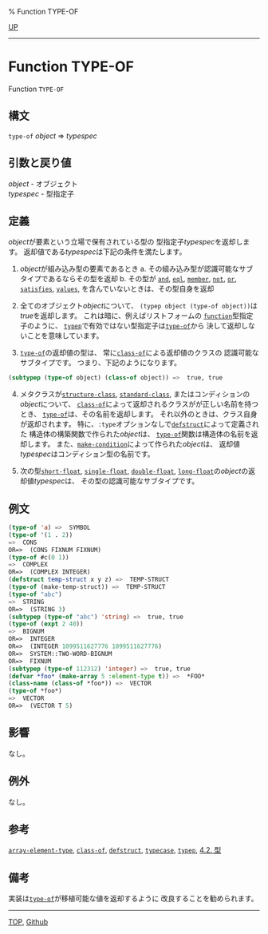 % Function TYPE-OF

[UP](4.4.html)  

---

# Function **TYPE-OF**


Function `TYPE-OF`


## 構文

`type-of` *object* => *typespec*


## 引数と戻り値

*object* - オブジェクト  
*typespec* - 型指定子


## 定義

*object*が要素という立場で保有されている型の
型指定子*typespec*を返却します。
返却値である*typespec*は下記の条件を満たします。

1. *object*が組み込み型の要素であるとき
  a. その組み込み型が認識可能なサブタイプであるならその型を返却
  b. その型が
     [`and`](4.4.and-type.html),
     [`eql`](4.4.eql-type.html),
     [`member`](4.4.member-type.html),
     [`not`](4.4.not-type.html),
     [`or`](4.4.or-type.html),
     [`satisfies`](4.4.satisfies.html),
     [`values`](4.4.values-type.html),
     を含んでいないときは、その型自身を返却

2. 全てのオブジェクト*object*について、
`(typep object (type-of object))`は*true*を返却します。
これは暗に、例えばリストフォームの
[`function`](4.4.function-system-class.html)型指定子のように、
[`typep`](4.4.typep.html)で有効ではない型指定子は[`type-of`](4.4.type-of.html)から
決して返却しないことを意味しています。

3. [`type-of`](4.4.type-of.html)の返却値の型は、
常に[`class-of`](7.7.class-of.html)による返却値のクラスの
認識可能なサブタイプです。
つまり、下記のようになります。
```lisp
(subtypep (type-of object) (class-of object)) =>  true, true
```

4. メタクラスが[`structure-class`](4.4.structure-class.html),
[`standard-class`](4.4.standard-class.html),
またはコンディションの*object*について、
[`class-of`](7.7.class-of.html)によって返却されるクラスがが正しい名前を持つとき、
[`type-of`](4.4.type-of.html)は、その名前を返却します。
それ以外のときは、クラス自身が返却されます。
特に、`:type`オプションなしで[`defstruct`](8.1.defstruct.html)によって定義された
構造体の構築関数で作られた*object*は、
[`type-of`](4.4.type-of.html)関数は構造体の名前を返却します。
また、[`make-condition`](9.2.make-condition.html)によって作られた*object*は、
返却値*typespec*はコンディション型の名前です。

5. 次の型[`short-float`](12.2.short-float.html), [`single-float`](12.2.short-float.html),
[`double-float`](12.2.short-float.html), [`long-float`](12.2.short-float.html)の*object*の返却値*typespec*は、
その型の認識可能なサブタイプです。


## 例文

```lisp
(type-of 'a) =>  SYMBOL          
(type-of '(1 . 2))
=>  CONS
OR=>  (CONS FIXNUM FIXNUM)
(type-of #c(0 1))
=>  COMPLEX
OR=>  (COMPLEX INTEGER)
(defstruct temp-struct x y z) =>  TEMP-STRUCT
(type-of (make-temp-struct)) =>  TEMP-STRUCT
(type-of "abc")
=>  STRING
OR=>  (STRING 3)
(subtypep (type-of "abc") 'string) =>  true, true
(type-of (expt 2 40))
=>  BIGNUM
OR=>  INTEGER
OR=>  (INTEGER 1099511627776 1099511627776)
OR=>  SYSTEM::TWO-WORD-BIGNUM
OR=>  FIXNUM
(subtypep (type-of 112312) 'integer) =>  true, true
(defvar *foo* (make-array 5 :element-type t)) =>  *FOO*
(class-name (class-of *foo*)) =>  VECTOR
(type-of *foo*)
=>  VECTOR
OR=>  (VECTOR T 5)
```


## 影響

なし。


## 例外

なし。


## 参考

[`array-element-type`](15.2.array-element-type.html),
[`class-of`](7.7.class-of.html),
[`defstruct`](8.1.defstruct.html),
[`typecase`](5.3.typecase.html),
[`typep`](4.4.typep.html),
[4.2. 型](4.2.html)


## 備考

実装は[`type-of`](4.4.type-of.html)が移植可能な値を返却するように
改良することを勧められます。


---
[TOP](index.html),  [Github](https://github.com/nptcl/npt-japanese)

